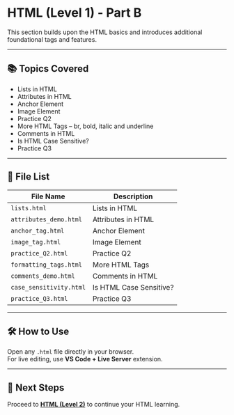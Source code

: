 # HTML (Level 1) - Part B

This section builds upon the HTML basics and introduces additional foundational tags and features.

---

## 📚 Topics Covered

- Lists in HTML  
- Attributes in HTML  
- Anchor Element  
- Image Element  
- Practice Q2  
- More HTML Tags – br, bold, italic and underline  
- Comments in HTML  
- Is HTML Case Sensitive?  
- Practice Q3  

---

## 📂 File List

| File Name              | Description                     |
|------------------------|---------------------------------|
| `lists.html`           | Lists in HTML                   |
| `attributes_demo.html` | Attributes in HTML              |
| `anchor_tag.html`      | Anchor Element                  |
| `image_tag.html`       | Image Element                   |
| `practice_Q2.html`     | Practice Q2                     |
| `formatting_tags.html` | More HTML Tags                  |
| `comments_demo.html`   | Comments in HTML                |
| `case_sensitivity.html`| Is HTML Case Sensitive?         |
| `practice_Q3.html`     | Practice Q3                     |

---

## 🛠️ How to Use

Open any `.html` file directly in your browser.  
For live editing, use **VS Code + Live Server** extension.

---

## 🔗 Next Steps

Proceed to **[HTML (Level 2)](../HTML%20(Level%202))** to continue your HTML learning.
